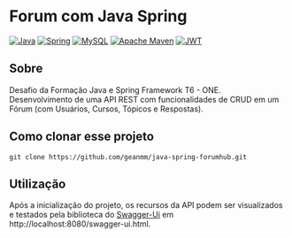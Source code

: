 # Forum com Java Spring

[![Java](https://img.shields.io/badge/java-%23ED8B00.svg?style=for-the-badge&logo=openjdk&logoColor=white)](https://docs.oracle.com/en/java/)
[![Spring](https://img.shields.io/badge/spring-%236DB33F.svg?style=for-the-badge&logo=spring&logoColor=white)](https://spring.io/projects/spring-boot)
[![MySQL](https://img.shields.io/badge/mysql-4479A1.svg?style=for-the-badge&logo=mysql&logoColor=white)](https://dev.mysql.com/doc/)
[![Apache Maven](https://img.shields.io/badge/Apache%20Maven-C71A36?style=for-the-badge&logo=Apache%20Maven&logoColor=white)](https://maven.apache.org/)
[![JWT](https://img.shields.io/badge/JWT-black?style=for-the-badge&logo=JSON%20web%20tokens)](https://jwt.io/)

## Sobre

Desafio da Formação Java e Spring Framework T6 - ONE. <br>
Desenvolvimento de uma API REST com funcionalidades de CRUD em um Fórum (com Usuários, Cursos, Tópicos e Respostas).

## Como clonar esse projeto

```
git clone https://github.com/geanmm/java-spring-forumhub.git
```

## Utilização

Após a inicialização do projeto, os recursos da API podem ser visualizados e testados pela biblioteca do [Swagger-Ui](https://swagger.io/tools/swagger-ui/) em http://localhost:8080/swagger-ui.html.
